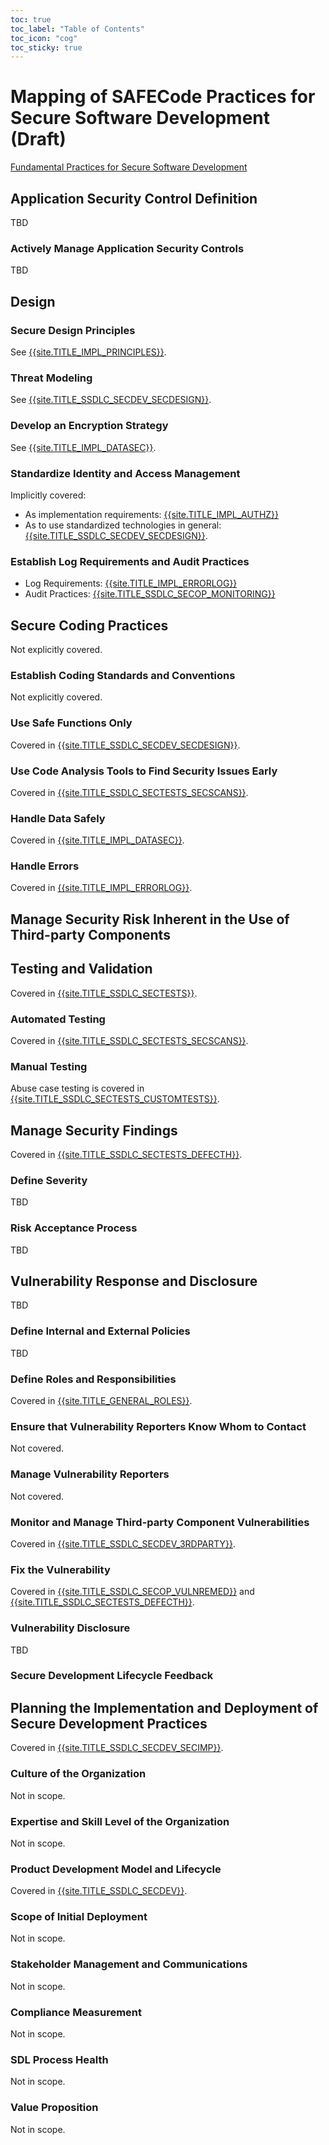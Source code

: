 ```yaml
---
toc: true
toc_label: "Table of Contents"
toc_icon: "cog"
toc_sticky: true
---
```


# Mapping of SAFECode Practices for Secure Software Development (Draft)

[Fundamental Practices for Secure Software Development](https://safecode.org/wp-content/uploads/2018/03/SAFECode_Fundamental_Practices_for_Secure_Software_Development_March_2018.pdf)

## Application Security Control Definition

TBD

### Actively Manage Application Security Controls

TBD

## Design

### Secure Design Principles

See [{{site.TITLE_IMPL_PRINCIPLES}}]({{site.URL_IMPL_PRINCIPLES}}).

### Threat Modeling

See [{{site.TITLE_SSDLC_SECDEV_SECDESIGN}}]({{site.URL_SSDLC_SECDEV_SECDESIGN}}).

### Develop an Encryption Strategy

See [{{site.TITLE_IMPL_DATASEC}}]({{site.URL_IMPL_DATASEC}}).

### Standardize Identity and Access Management

Implicitly covered:

* As implementation requirements: [{{site.TITLE_IMPL_AUTHZ}}]({{site.URL_IMPL_AUTHZ}})
* As to use standardized technologies in general: [{{site.TITLE_SSDLC_SECDEV_SECDESIGN}}]({{site.URL_SSDLC_SECDEV_SECDESIGN}}).

### Establish Log Requirements and Audit Practices

* Log Requirements: [{{site.TITLE_IMPL_ERRORLOG}}]({{site.URL_IMPL_ERRORLOG}})
* Audit Practices: [{{site.TITLE_SSDLC_SECOP_MONITORING}}]({{site.URL_SSDLC_SECOP_MONITORING}})

## Secure Coding Practices 

Not explicitly covered.

### Establish Coding Standards and Conventions

Not explicitly covered.

### Use Safe Functions Only

Covered in [{{site.TITLE_SSDLC_SECDEV_SECDESIGN}}]({{site.URL_SSDLC_SECDEV_SECDESIGN}}).

### Use Code Analysis Tools to Find Security Issues Early

Covered in [{{site.TITLE_SSDLC_SECTESTS_SECSCANS}}]({{site.URL_SSDLC_SECTESTS_SECSCANS}}).

### Handle Data Safely

Covered in [{{site.TITLE_IMPL_DATASEC}}]({{site.URL_IMPL_DATASEC}}).

### Handle Errors

Covered in [{{site.TITLE_IMPL_ERRORLOG}}]({{site.URL_IMPL_ERRORLOG}}).

## Manage Security Risk Inherent in the Use of Third-party Components 

## Testing and Validation

Covered in [{{site.TITLE_SSDLC_SECTESTS}}]({{site.URL_SSDLC_SECTESTS}}).

### Automated Testing

Covered in [{{site.TITLE_SSDLC_SECTESTS_SECSCANS}}]({{site.URL_SSDLC_SECTESTS_SECSCANS}}).

### Manual Testing

Abuse case testing is covered in [{{site.TITLE_SSDLC_SECTESTS_CUSTOMTESTS}}]({{site.URL_SSDLC_SECTESTS_CUSTOMTESTS}}).

## Manage Security Findings

Covered in [{{site.TITLE_SSDLC_SECTESTS_DEFECTH}}]({{site.URL_SSDLC_SECTESTS_DEFECTH}}).

### Define Severity

TBD

### Risk Acceptance Process

TBD

## Vulnerability Response and Disclosure

TBD

### Define Internal and External Policies

TBD

### Define Roles and Responsibilities

Covered in [{{site.TITLE_GENERAL_ROLES}}]({{site.URL_GENERAL_ROLES}}).

### Ensure that Vulnerability Reporters Know Whom to Contact

Not covered.

### Manage Vulnerability Reporters

Not covered.

### Monitor and Manage Third-party Component Vulnerabilities

Covered in [{{site.TITLE_SSDLC_SECDEV_3RDPARTY}}]({{site.URL_SSDLC_SECDEV_3RDPARTY}}).

### Fix the Vulnerability

Covered in [{{site.TITLE_SSDLC_SECOP_VULNREMED}}]({{site.URL_SSDLC_SECOP_VULNREMED}}) and [{{site.TITLE_SSDLC_SECTESTS_DEFECTH}}]({{site.URL_SSDLC_SECTESTS_DEFECTH}}).

### Vulnerability Disclosure

TBD

### Secure Development Lifecycle Feedback

## Planning the Implementation and Deployment of Secure Development Practices

Covered in [{{site.TITLE_SSDLC_SECDEV_SECIMP}}]({{site.URL_SSDLC_SECDEV_SECIMP}}).

### Culture of the Organization

Not in scope.

### Expertise and Skill Level of the Organization

Not in scope.

### Product Development Model and Lifecycle

Covered in [{{site.TITLE_SSDLC_SECDEV}}]({{site.URL_SSDLC_SECDEV}}).

### Scope of Initial Deployment

Not in scope.

### Stakeholder Management and Communications

Not in scope.

### Compliance Measurement

Not in scope.

### SDL Process Health

Not in scope.

### Value Proposition

Not in scope.
